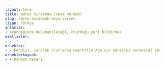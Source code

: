 ```yaml
---
layout: term
title: adres bırakmak (veya vermek)
slug: adres-birakmak-veya-vermek
lisan: Türkçe
anlamlar:
- arandığında bulunabileceği, oturduğu yeri bildirmek
ozellikler:
- - ''
ornekler:
- - Kendisi, soracak olurlarsa Hayrettin Ağa'nın adresini vermesini söyledi.
orneklerkaynak:
- - Mahmut Yesari
---
```

